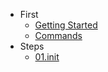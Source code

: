 * First
    * [Getting Started](foreword/1getting_start.md)
    * [Commands](foreword/2commands.md)
* Steps
    * [01.init](steps/01init.md)
    